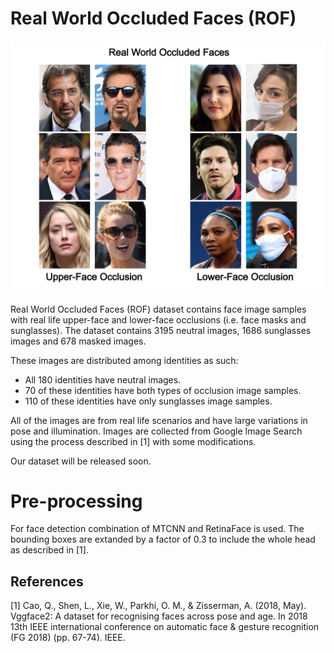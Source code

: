 # Real World Occluded Faces (ROF)

![Sample images from the ROF](resources/sample_data.png)


Real World Occluded Faces (ROF) dataset contains face image samples with real life upper-face and lower-face occlusions (i.e. face masks and sunglasses). The dataset contains 3195 neutral images, 1686 sunglasses images and 678 masked images.

These images are distributed among identities as such:
- All 180 identities have neutral images.
- 70 of these identities have both types of occlusion image samples.
- 110 of these identities have only sunglasses image samples.

All of the images are from real life scenarios and have large variations in pose and illumination. Images are collected from Google Image Search using the process described in [1] with some modifications.

Our dataset will be released soon.

# Pre-processing
For face detection combination of MTCNN and RetinaFace is used. The bounding boxes are extanded by a factor of 0.3 to include the whole head as described in [1].

## References
[1] Cao, Q., Shen, L., Xie, W., Parkhi, O. M., & Zisserman, A. (2018, May). Vggface2: A dataset for recognising faces across pose and age. In 2018 13th IEEE international conference on automatic face & gesture recognition (FG 2018) (pp. 67-74). IEEE.
